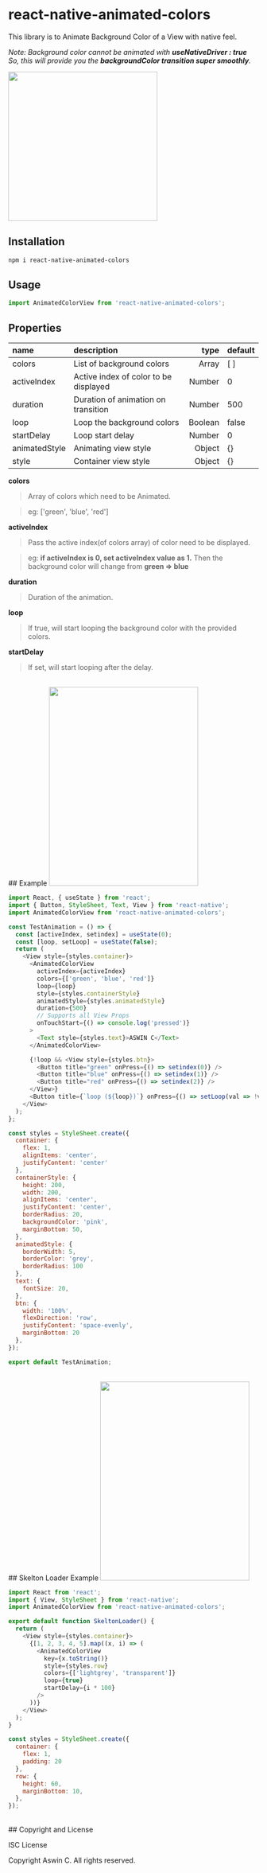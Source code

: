 # react-native-animated-colors
 
 This library is to Animate Background Color of a View with native feel.
 
*Note: Background color cannot be animated with **useNativeDriver : true***
*So, this will provide you the **backgroundColor transition super smoothly**.*


<img  src="https://firebasestorage.googleapis.com/v0/b/aswinc-90380.appspot.com/o/images%2Fezgif.com-resize.gif?alt=media"  width="300"  height="300" />


## Installation

```bash
npm i react-native-animated-colors
```

## Usage

```javascript
import AnimatedColorView from 'react-native-animated-colors';
```


## Properties

 name                        | description                            | type     | default
:--------------------------- |:-------------------------------------- | --------:|:------------
 colors                      | List of background colors              |  Array   |  [ ]
 activeIndex                 | Active index of color to be displayed  |  Number  |  0
 duration                    | Duration of animation on transition    |  Number  |  500
 loop                        | Loop the background colors             |  Boolean |  false
 startDelay                  | Loop start delay                       |  Number  |  0
 animatedStyle               | Animating view style                   |  Object  |  {}
 style                       | Container view style                   |  Object  |  {}

**colors**
>   Array of colors which need to be Animated.

>eg: ['green', 'blue', 'red']

**activeIndex**
>  Pass the active index(of colors array) of color need to be displayed.

>eg: **if activeIndex is 0, set activeIndex value as 1.** Then the background color will change from **green => blue**

**duration**
>  Duration of the animation.

**loop**
>  If true, will start looping the background color with the provided colors.

**startDelay**
>  If set, will start looping after the delay.

<br />
## Example
<img  src="https://firebasestorage.googleapis.com/v0/b/aswinc-90380.appspot.com/o/images%2Fanim.gif?alt=media"  width="300"  height="400" />

```javascript
import React, { useState } from 'react';
import { Button, StyleSheet, Text, View } from 'react-native';
import AnimatedColorView from 'react-native-animated-colors';

const TestAnimation = () => {
  const [activeIndex, setindex] = useState(0);
  const [loop, setLoop] = useState(false);
  return (
    <View style={styles.container}>
      <AnimatedColorView
        activeIndex={activeIndex}
        colors={['green', 'blue', 'red']}
        loop={loop}
        style={styles.containerStyle}
        animatedStyle={styles.animatedStyle}
        duration={500}
        // Supports all View Props
        onTouchStart={() => console.log('pressed')}
      >
        <Text style={styles.text}>ASWIN C</Text>
      </AnimatedColorView>

      {!loop && <View style={styles.btn}>
        <Button title="green" onPress={() => setindex(0)} />
        <Button title="blue" onPress={() => setindex(1)} />
        <Button title="red" onPress={() => setindex(2)} />
      </View>}
      <Button title={`loop (${loop})`} onPress={() => setLoop(val => !val)} />
    </View>
  );
};

const styles = StyleSheet.create({
  container: {
    flex: 1,
    alignItems: 'center',
    justifyContent: 'center'
  },
  containerStyle: {
    height: 200,
    width: 200,
    alignItems: 'center',
    justifyContent: 'center',
    borderRadius: 20,
    backgroundColor: 'pink',
    marginBottom: 50,
  },
  animatedStyle: {
    borderWidth: 5,
    borderColor: 'grey',
    borderRadius: 100
  },
  text: {
    fontSize: 20,
  },
  btn: {
    width: '100%',
    flexDirection: 'row',
    justifyContent: 'space-evenly',
    marginBottom: 20
  },
});

export default TestAnimation;
```
<br />
## Skelton Loader Example
<img  src="https://firebasestorage.googleapis.com/v0/b/aswinc-90380.appspot.com/o/images%2Floadanim.gif?alt=media"  width="300"  height="400" />

```javascript
import React from 'react';
import { View, StyleSheet } from 'react-native';
import AnimatedColorView from 'react-native-animated-colors';

export default function SkeltonLoader() {
  return (
    <View style={styles.container}>
      {[1, 2, 3, 4, 5].map((x, i) => (
        <AnimatedColorView
          key={x.toString()}
          style={styles.row}
          colors={['lightgrey', 'transparent']}
          loop={true}
          startDelay={i * 100}
        />
      ))}
    </View>
  );
}

const styles = StyleSheet.create({
  container: {
    flex: 1,
    padding: 20
  },
  row: {
    height: 60,
    marginBottom: 10,
  },
});
```
<br />
## Copyright and License

ISC License

Copyright Aswin C. All rights reserved.
